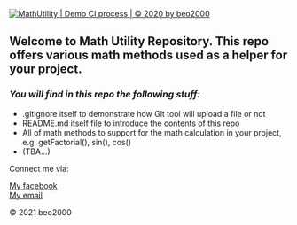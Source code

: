[![MathUtility | Demo CI process | © 2020 by beo2000](https://github.com/beo2000/MyRepo/actions/workflows/mathutil-ci.yml/badge.svg)](https://github.com/beo2000/MyRepo/actions/workflows/mathutil-ci.yml)
## Welcome to Math Utility Repository. This repo offers various math methods used as a helper for your project. 

### _You will find in this repo the following stuff:_

* .gitignore itself to demonstrate how Git tool will upload a file or not
* README.md itself file to introduce the contents of this repo
* All of math methods to support for the math calculation in your project,
e.g. getFactorial(), sin(), cos()
* (TBA...)

Connect me via:  

[My facebook](https://www.facebook.com/beobell.trinh)  
[My email](phutrong12d@gmail.com)

© 2021 beo2000
